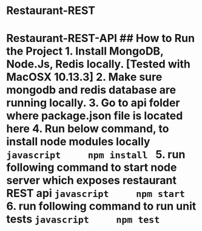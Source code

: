 # Restaurant-REST
# Restaurant-REST-API ## How to Run the Project 1. Install MongoDB, Node.Js, Redis locally. [Tested with MacOSX 10.13.3] 2. Make sure mongodb and redis database are running locally. 3. Go to api folder where package.json file is located here 4. Run below command, to install node modules locally ```javascript     npm install ``` 5. run following command to start node server which exposes restaurant REST api ```javascript     npm start ``` 6. run following command to run unit tests ```javascript     npm test ```
